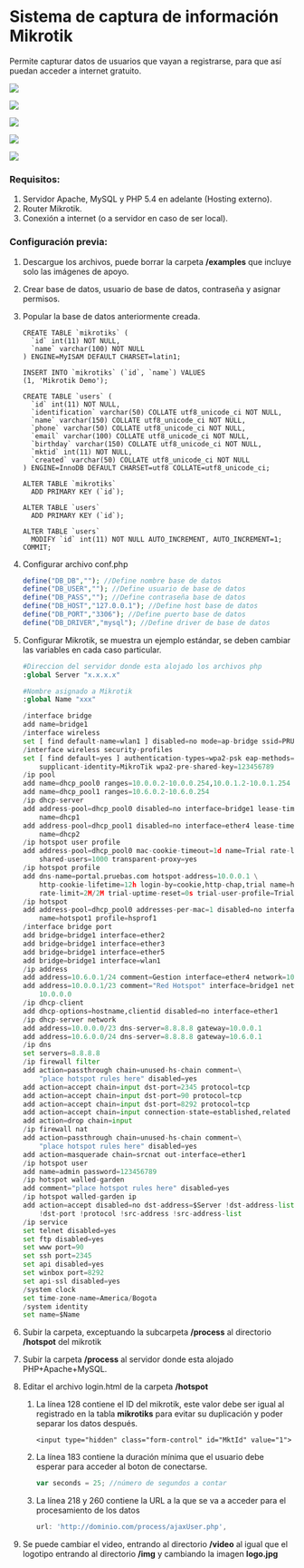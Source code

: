 # Sistema de captura de información Mikrotik

Permite capturar datos de usuarios que vayan a registrarse, para que así puedan acceder a internet gratuito.

![](https://raw.githubusercontent.com/jsalonl/Mikrotik_DB/master/example/2.png?token=ALrfQ4W6PSbOvVK-VB0SOvScMouO5oMWks5ckT-ZwA%3D%3D)

![](https://raw.githubusercontent.com/jsalonl/Mikrotik_DB/master/example/3.png?token=ALrfQ4J6yw9aTtBX4Qsm8uP6MWrF_DVXks5ckT_FwA%3D%3D)

![](https://raw.githubusercontent.com/jsalonl/Mikrotik_DB/master/example/5.png?token=ALrfQ-BQnzreL_6hE3h84be7SGGDI-KVks5ckT_TwA%3D%3D)

![](https://raw.githubusercontent.com/jsalonl/Mikrotik_DB/master/example/6.png?token=ALrfQxwEbewuzCXSDNfH8kD8D3iZgAuPks5ckT_-wA%3D%3D)

![](https://raw.githubusercontent.com/jsalonl/Mikrotik_DB/master/example/8.png?token=ALrfQ3wJHfLvIvkaQI4QVDGMBjAjHckAks5ckUALwA%3D%3D)



### Requisitos:

1. Servidor Apache, MySQL y PHP 5.4 en adelante (Hosting externo).
2. Router Mikrotik.
3. Conexión a internet (o a servidor en caso de ser local).

### Configuración previa:

1. Descargue los archivos, puede borrar la carpeta **/examples** que incluye solo las imágenes de apoyo.

2. Crear base de datos, usuario de base de datos, contraseña y asignar permisos.

3. Popular la base de datos anteriormente creada.

   ```mysql
   CREATE TABLE `mikrotiks` (
     `id` int(11) NOT NULL,
     `name` varchar(100) NOT NULL
   ) ENGINE=MyISAM DEFAULT CHARSET=latin1;
   
   INSERT INTO `mikrotiks` (`id`, `name`) VALUES
   (1, 'Mikrotik Demo');
   
   CREATE TABLE `users` (
     `id` int(11) NOT NULL,
     `identification` varchar(50) COLLATE utf8_unicode_ci NOT NULL,
     `name` varchar(150) COLLATE utf8_unicode_ci NOT NULL,
     `phone` varchar(50) COLLATE utf8_unicode_ci NOT NULL,
     `email` varchar(100) COLLATE utf8_unicode_ci NOT NULL,
     `birthday` varchar(150) COLLATE utf8_unicode_ci NOT NULL,
     `mktid` int(11) NOT NULL,
     `created` varchar(50) COLLATE utf8_unicode_ci NOT NULL
   ) ENGINE=InnoDB DEFAULT CHARSET=utf8 COLLATE=utf8_unicode_ci;
   
   ALTER TABLE `mikrotiks`
     ADD PRIMARY KEY (`id`);
   
   ALTER TABLE `users`
     ADD PRIMARY KEY (`id`);
   
   ALTER TABLE `users`
     MODIFY `id` int(11) NOT NULL AUTO_INCREMENT, AUTO_INCREMENT=1;
   COMMIT;
   ```

4. Configurar archivo conf.php

   ```php
   define("DB_DB",""); //Define nombre base de datos
   define("DB_USER",""); //Define usuario de base de datos
   define("DB_PASS",""); //Define contraseña base de datos
   define("DB_HOST","127.0.0.1"); //Define host base de datos
   define("DB_PORT","3306"); //Define puerto base de datos
   define("DB_DRIVER","mysql"); //Define driver de base de datos
   ```

5. Configurar Mikrotik, se muestra un ejemplo estándar, se deben cambiar las variables en cada caso particular.

   ```python
   #Direccion del servidor donde esta alojado los archivos php
   :global Server "x.x.x.x"
   
   #Nombre asignado a Mikrotik
   :global Name "xxx"
   
   /interface bridge
   add name=bridge1
   /interface wireless
   set [ find default-name=wlan1 ] disabled=no mode=ap-bridge ssid=PRUEBAS
   /interface wireless security-profiles
   set [ find default=yes ] authentication-types=wpa2-psk eap-methods="" \
       supplicant-identity=MikroTik wpa2-pre-shared-key=123456789
   /ip pool
   add name=dhcp_pool0 ranges=10.0.0.2-10.0.0.254,10.0.1.2-10.0.1.254
   add name=dhcp_pool1 ranges=10.6.0.2-10.6.0.254
   /ip dhcp-server
   add address-pool=dhcp_pool0 disabled=no interface=bridge1 lease-time=1d10m \
       name=dhcp1
   add address-pool=dhcp_pool1 disabled=no interface=ether4 lease-time=1d10m \
       name=dhcp2
   /ip hotspot user profile
   add address-pool=dhcp_pool0 mac-cookie-timeout=1d name=Trial rate-limit=2M/2M \
       shared-users=1000 transparent-proxy=yes
   /ip hotspot profile
   add dns-name=portal.pruebas.com hotspot-address=10.0.0.1 \
       http-cookie-lifetime=12h login-by=cookie,http-chap,trial name=hsprof1 \
       rate-limit=2M/2M trial-uptime-reset=0s trial-user-profile=Trial
   /ip hotspot
   add address-pool=dhcp_pool0 addresses-per-mac=1 disabled=no interface=bridge1 \
       name=hotspot1 profile=hsprof1
   /interface bridge port
   add bridge=bridge1 interface=ether2
   add bridge=bridge1 interface=ether3
   add bridge=bridge1 interface=ether5
   add bridge=bridge1 interface=wlan1
   /ip address
   add address=10.6.0.1/24 comment=Gestion interface=ether4 network=10.6.0.0
   add address=10.0.0.1/23 comment="Red Hotspot" interface=bridge1 network=\
       10.0.0.0
   /ip dhcp-client
   add dhcp-options=hostname,clientid disabled=no interface=ether1
   /ip dhcp-server network
   add address=10.0.0.0/23 dns-server=8.8.8.8 gateway=10.0.0.1
   add address=10.6.0.0/24 dns-server=8.8.8.8 gateway=10.6.0.1
   /ip dns
   set servers=8.8.8.8
   /ip firewall filter
   add action=passthrough chain=unused-hs-chain comment=\
       "place hotspot rules here" disabled=yes
   add action=accept chain=input dst-port=2345 protocol=tcp
   add action=accept chain=input dst-port=90 protocol=tcp
   add action=accept chain=input dst-port=8292 protocol=tcp
   add action=accept chain=input connection-state=established,related
   add action=drop chain=input
   /ip firewall nat
   add action=passthrough chain=unused-hs-chain comment=\
       "place hotspot rules here" disabled=yes
   add action=masquerade chain=srcnat out-interface=ether1
   /ip hotspot user
   add name=admin password=123456789
   /ip hotspot walled-garden
   add comment="place hotspot rules here" disabled=yes
   /ip hotspot walled-garden ip
   add action=accept disabled=no dst-address=$Server !dst-address-list \
       !dst-port !protocol !src-address !src-address-list
   /ip service
   set telnet disabled=yes
   set ftp disabled=yes
   set www port=90
   set ssh port=2345
   set api disabled=yes
   set winbox port=8292
   set api-ssl disabled=yes
   /system clock
   set time-zone-name=America/Bogota
   /system identity
   set name=$Name
   ```

6. Subir la carpeta, exceptuando la subcarpeta **/process** al directorio **/hotspot** del mikrotik

7. Subir la carpeta **/process** al servidor donde esta alojado PHP+Apache+MySQL.

8. Editar el archivo login.html de la carpeta **/hotspot**

   1. La línea 128 contiene el ID del mikrotik, este valor debe ser igual al registrado en la tabla **mikrotiks** para evitar su duplicación y poder separar los datos después.

      ```php+HTML
      <input type="hidden" class="form-control" id="MktId" value="1">
      ```

   2. La línea 183 contiene la duración mínima que el usuario debe esperar para acceder al boton de conectarse.

      ```javascript
      var seconds = 25; //número de segundos a contar
      ```

   3. La línea 218 y 260 contiene la URL  a la que se va a acceder para el procesamiento de los datos

      ```javascript
      url: 'http://dominio.com/process/ajaxUser.php',
      ```

9. Se puede cambiar el video, entrando al directorio **/video** al igual que el logotipo entrando al directorio **/img** y cambiando la imagen **logo.jpg**